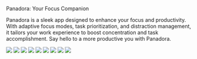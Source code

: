 Panadora: Your Focus Companion

Panadora is a sleek app designed to enhance your focus and productivity.
With adaptive focus modes, task prioritization, and distraction management, 
it tailors your work experience to boost concentration and task accomplishment.
Say hello to a more productive you with Panadora.

<img src="https://github.com/Mina-Zarif/pomodoro/blob/master/panadora%20screenshots/splash_screen_light_mood.jpg"/>
<img src = "https://github.com/Mina-Zarif/pomodoro/blob/master/panadora%20screenshots/home_light_mood.jpg"/>
<img src = "https://github.com/Mina-Zarif/pomodoro/blob/master/panadora%20screenshots/home(2)_light_mood.jpg"/>
<img src ="https://github.com/Mina-Zarif/pomodoro/blob/master/panadora%20screenshots/home(3)_light_mood.jpg"/>
<img src ="https://github.com/Mina-Zarif/pomodoro/blob/master/panadora%20screenshots/setting_screen_light_mood.jpg"/>

<img src="https://github.com/Mina-Zarif/pomodoro/blob/master/panadora%20screenshots/splash_screen_dark_mood.jpg"/>
<img src="https://github.com/Mina-Zarif/pomodoro/blob/master/panadora%20screenshots/home_dark_mood.jpg"/>
<img src = "https://github.com/Mina-Zarif/pomodoro/blob/master/panadora%20screenshots/home(2)_dark_mood.jpg"/>
<img src = "https://github.com/Mina-Zarif/pomodoro/blob/master/panadora%20screenshots/setting_screen_dark_mood.jpg"/>
